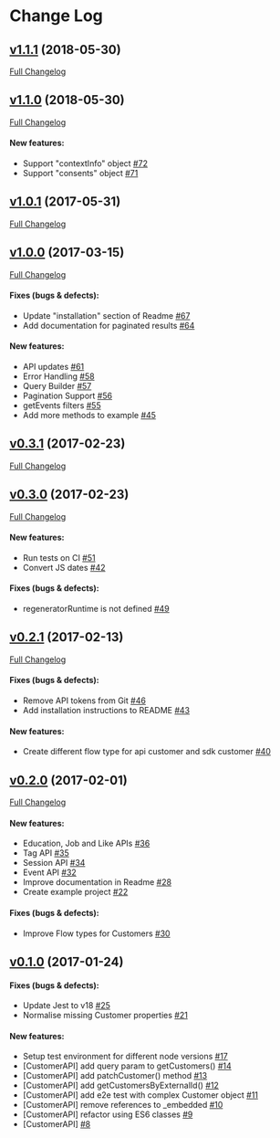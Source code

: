 #  Change Log



## [v1.1.1](https://github.com/contactlab/contacthub-sdk-nodejs/tree/v1.1.1) (2018-05-30)
[Full Changelog](https://github.com/contactlab/contacthub-sdk-nodejs/compare/v1.1.0...v1.1.1)

## [v1.1.0](https://github.com/contactlab/contacthub-sdk-nodejs/tree/v1.1.0) (2018-05-30)
[Full Changelog](https://github.com/contactlab/contacthub-sdk-nodejs/compare/v1.0.1...v1.1.0)

#### New features:

- Support "contextInfo" object [#72](https://github.com/contactlab/contacthub-sdk-nodejs/issues/72)
- Support "consents" object [#71](https://github.com/contactlab/contacthub-sdk-nodejs/issues/71)

## [v1.0.1](https://github.com/contactlab/contacthub-sdk-nodejs/tree/v1.0.1) (2017-05-31)
[Full Changelog](https://github.com/contactlab/contacthub-sdk-nodejs/compare/v1.0.0...v1.0.1)

## [v1.0.0](https://github.com/contactlab/contacthub-sdk-nodejs/tree/v1.0.0) (2017-03-15)
[Full Changelog](https://github.com/contactlab/contacthub-sdk-nodejs/compare/v0.3.1...v1.0.0)

#### Fixes (bugs & defects):

- Update "installation" section of Readme [#67](https://github.com/contactlab/contacthub-sdk-nodejs/issues/67)
- Add documentation for paginated results [#64](https://github.com/contactlab/contacthub-sdk-nodejs/issues/64)

#### New features:

- API updates [#61](https://github.com/contactlab/contacthub-sdk-nodejs/issues/61)
- Error Handling [#58](https://github.com/contactlab/contacthub-sdk-nodejs/issues/58)
- Query Builder [#57](https://github.com/contactlab/contacthub-sdk-nodejs/issues/57)
- Pagination Support [#56](https://github.com/contactlab/contacthub-sdk-nodejs/issues/56)
- getEvents filters [#55](https://github.com/contactlab/contacthub-sdk-nodejs/issues/55)
- Add more methods to example [#45](https://github.com/contactlab/contacthub-sdk-nodejs/issues/45)

## [v0.3.1](https://github.com/contactlab/contacthub-sdk-nodejs/tree/v0.3.1) (2017-02-23)
[Full Changelog](https://github.com/contactlab/contacthub-sdk-nodejs/compare/v0.3.0...v0.3.1)

## [v0.3.0](https://github.com/contactlab/contacthub-sdk-nodejs/tree/v0.3.0) (2017-02-23)
[Full Changelog](https://github.com/contactlab/contacthub-sdk-nodejs/compare/v0.2.1...v0.3.0)

#### New features:

- Run tests on CI [#51](https://github.com/contactlab/contacthub-sdk-nodejs/issues/51)
- Convert JS dates [#42](https://github.com/contactlab/contacthub-sdk-nodejs/issues/42)

#### Fixes (bugs & defects):

- regeneratorRuntime is not defined [#49](https://github.com/contactlab/contacthub-sdk-nodejs/issues/49)

## [v0.2.1](https://github.com/contactlab/contacthub-sdk-nodejs/tree/v0.2.1) (2017-02-13)
[Full Changelog](https://github.com/contactlab/contacthub-sdk-nodejs/compare/v0.2.0...v0.2.1)

#### Fixes (bugs & defects):

- Remove API tokens from Git [#46](https://github.com/contactlab/contacthub-sdk-nodejs/issues/46)
- Add installation instructions to README [#43](https://github.com/contactlab/contacthub-sdk-nodejs/issues/43)

#### New features:

- Create different flow type for api customer and sdk customer [#40](https://github.com/contactlab/contacthub-sdk-nodejs/issues/40)

## [v0.2.0](https://github.com/contactlab/contacthub-sdk-nodejs/tree/v0.2.0) (2017-02-01)
[Full Changelog](https://github.com/contactlab/contacthub-sdk-nodejs/compare/v0.1.0...v0.2.0)

#### New features:

- Education, Job and Like APIs [#36](https://github.com/contactlab/contacthub-sdk-nodejs/issues/36)
- Tag API [#35](https://github.com/contactlab/contacthub-sdk-nodejs/issues/35)
- Session API [#34](https://github.com/contactlab/contacthub-sdk-nodejs/issues/34)
- Event API [#32](https://github.com/contactlab/contacthub-sdk-nodejs/issues/32)
- Improve documentation in Readme [#28](https://github.com/contactlab/contacthub-sdk-nodejs/issues/28)
- Create example project [#22](https://github.com/contactlab/contacthub-sdk-nodejs/issues/22)

#### Fixes (bugs & defects):

- Improve Flow types for Customers [#30](https://github.com/contactlab/contacthub-sdk-nodejs/issues/30)

## [v0.1.0](https://github.com/contactlab/contacthub-sdk-nodejs/tree/v0.1.0) (2017-01-24)


#### Fixes (bugs & defects):

- Update Jest to v18 [#25](https://github.com/contactlab/contacthub-sdk-nodejs/issues/25)
- Normalise missing Customer properties [#21](https://github.com/contactlab/contacthub-sdk-nodejs/issues/21)

#### New features:

- Setup test environment for different node versions [#17](https://github.com/contactlab/contacthub-sdk-nodejs/issues/17)
- [CustomerAPI] add query param to getCustomers() [#14](https://github.com/contactlab/contacthub-sdk-nodejs/issues/14)
- [CustomerAPI] add patchCustomer() method [#13](https://github.com/contactlab/contacthub-sdk-nodejs/issues/13)
- [CustomerAPI] add getCustomersByExternalId() [#12](https://github.com/contactlab/contacthub-sdk-nodejs/issues/12)
- [CustomerAPI] add e2e test with complex Customer object [#11](https://github.com/contactlab/contacthub-sdk-nodejs/issues/11)
- [CustomerAPI] remove references to _embedded [#10](https://github.com/contactlab/contacthub-sdk-nodejs/issues/10)
- [CustomerAPI] refactor using ES6 classes [#9](https://github.com/contactlab/contacthub-sdk-nodejs/issues/9)
- [CustomerAPI] [#8](https://github.com/contactlab/contacthub-sdk-nodejs/issues/8)